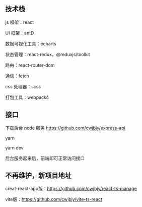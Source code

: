 ## 技术栈

js 框架：react

UI 框架：antD

数据可视化工具：echarts

状态管理：react-redux，@reduxjs/toolkit

路由：react-router-dom

通信：fetch

css 处理器：scss

打包工具：webpack4

## 接口

下载后台 node 服务 https://github.com/cwjbjy/express-api

yarn

yarn dev

后台服务起来后，前端即可正常访问接口

## 不再维护，新项目地址

creat-react-app版：https://github.com/cwjbjy/react-ts-manage

vite版：https://github.com/cwjbjy/vite-ts-react
